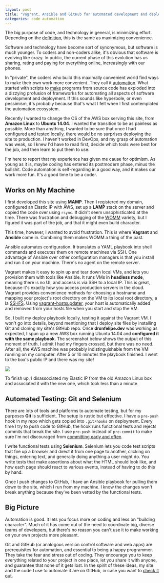 ```yaml
---
layout: post
title: "Vagrant, Ansible and GitHub for automated development and deployment"
categories: code automation
---
```


The big purpose of code, and technology in general, is minimizing effort. Depending on the [definition](http://www.oxforddictionaries.com/us/definition/american_english/convenience), this is the same as maximizing convenience.

Software and technology have become sort of synonymous, but software is much younger. To coders and non-coders alike, it's obvious that software is evolving like crazy. In public, the current phase of this evolution has us sharing, rating and paying for everything online, increasingly with our phones.

In "private", the coders who build this maximally convenient world find ways to make their own work more convenient. They call it [automation](https://en.wikipedia.org/wiki/List_of_build_automation_software). What started with scripts to [make](https://www.gnu.org/software/make/) programs from source code has exploded into a dizzying profusion of frameworks for automating all aspects of software development and deployment. If this sounds like hyperbole, or even pessimism, it's probably because that's what I felt when I first contemplated the automation ecosystem.

Recently I wanted to change the OS of the AWS box serving this site, from __Amazon Linux__ to __Ubuntu 14.04__. I wanted the transition to be as painless as possible. More than anything, I wanted to be sure that once I had configured and tested locally, there would be no surprises deploying the site to production. I haven't worked in DevOps, and my grasp of automation was weak, so I knew I'd have to read first, decide which tools were best for the job, and then learn to put them to use.

I'm here to report that my experience has given me cause for optimism. As young as it is, maybe coding has entered its postmodern phase, minus the bullshit. Code automation is self-regarding in a good way, and it makes our work more fun. It's a good time to be a coder.

## Works on My Machine
I first developed this site using __MAMP__. Then I registered my domain, configured an Elastic IP with AWS, set up a __LAMP__ stack on the server and copied the code over using `rsync`. It didn't seem unsophisticated at the time. There was frustration and debugging of the [WOMM](http://blog.codinghorror.com/the-works-on-my-machine-certification-program/) variety, but I figured it was part of the job, and that it might even build character.

This time, however, I wanted to avoid frustration. This is where __Vagrant__ and __Ansible__ come in. Combining them makes WOMM a thing of the past.

Ansible automates configuration. It translates a YAML playbook into shell commands and executes them on remote machines via SSH. One advantage of Ansible over other configuration managers is that you install and run it on your machine. There's no agent on the remote server.

Vagrant makes it easy to spin up and tear down local VMs, and lets you provision them with tools like Ansible. It runs VMs in __headless mode__, meaning there is no UI, and access is via SSH to a local IP. This is great, because it's exactly how you access production servers in the cloud. Vagrant provides convenience methods for choosing a hostname and mapping your project's root directory on the VM to its local root directory, a la [SSHFS](https://en.wikipedia.org/wiki/SSHFS). Using [vagrant-hostsupdater](https://github.com/cogitatio/vagrant-hostsupdater), your host is automatically added and removed from your hosts file when you start and stop the VM.

So, I built my deploy playbook locally, testing it against the Vagrant VM. I won't go into details, beyond mentioning that I deploy site files by installing Git and cloning my site's GitHub repo. Once __dronfelipe.dev__ was working as expected, I spun up a new AWS box running Ubuntu 14.04 and __configured it with the same playbook__. The screenshot below shows the output of this moment of truth. I admit I had my fingers crossed, but there was no need. After all, the AWS machine was probably indistinguishable from the VM running on my computer. After 5 or 10 minutes the playbook finished. I went to the box's public IP and there was my site!

<div class="image"><a href="https://raw.githubusercontent.com/kylebebak/posts/master/_assets/img/dronfelipe_ansible.png"><img src="https://raw.githubusercontent.com/kylebebak/posts/master/_assets/img/thumbs/dronfelipe_ansible.png"></a></div>

To finish up, I disassociated my Elastic IP from the old Amazon Linux box and associated it with the new one, which took less than a minute.

## Automated Testing: Git and Selenium
There are lots of tools and platforms to automate testing, but for my purposes __Git__ is sufficient. The setup is rustic but effective. I have a `pre-push` hook in my repo which gets copied into `.git/hooks` on deployment. Every time I try to push code to GitHub, the hook runs functional tests and rejects commits that break the site. I use `pre-push` instead of `pre-commit` to make sure I'm not discouraged from [committing early and often](https://sethrobertson.github.io/GitBestPractices/#commit).

I write functional tests using __Selenium__. Selenium lets you code test scripts that fire up a browser and direct it from one page to another, clicking on things, entering text, and generally doing anything a user might do. You write tests that make assertions about what the HTML should look like, and how each page should react to various events, instead of having to do this by hand.

Once I push changes to GitHub, I have an Ansible playbook for pulling them down to the site, which I run from my machine. I know the changes won't break anything because they've been vetted by the functional tests.

## Big Picture
Automation is good. It lets you focus more on coding and less on "building character". Much of it has come out of the need to coordinate big, diverse teams of developers, but there's no reason you can't use it to make working on your own projects more pleasant.

Git and GitHub (or analogous version control software and web apps) are prerequisites for automation, and essential to being a happy programmer. They take the fear and stress out of coding. They encourage you to keep everything related to your project in one place, let you share it with anyone, and guarantee that none of it gets lost. In the spirit of these ideas, my site and the code I use to automate it are on GitHub, in case you want to [check it out](https://github.com/kylebebak/dronfelipe).
